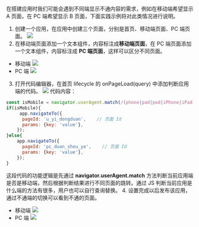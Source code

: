 在搭建应用时我们可能会遇到不同端显示不通内容的需求，例如在移动端希望显示 A 页面，在 PC 端希望显示 B 页面，下面实践示例将对此类情况进行说明。
1. 创建一个应用，在应用中创建三个页面，分别是首页、移动端页面、PC 端页面。
![](https://qcloudimg.tencent-cloud.cn/raw/67d9e243a56dd423e3ad84cc57bbf903.png)
2. 在移动端页面添加一个文本组件，内容标注成**移动端页面**，在 PC 端页面添加一个文本组件，内容标注成 **PC 端页面**，这样可以区分不同页面。
 - 移动端
![](https://qcloudimg.tencent-cloud.cn/raw/62957b4ead5a20cdaa72ffd692c4dcf7.png)
 - PC 端
![](https://qcloudimg.tencent-cloud.cn/raw/25c3a47daaf1b7ba9ae3a4c1721bee65.png)
3. 打开代码编辑器，在首页 lifecycle 的 onPageLoad(query) 中添加判断应用端的代码。
![](https://qcloudimg.tencent-cloud.cn/raw/04d4b5e46f5660c6f08dac637dfda59d.png)
代码内容：
```JavaScript
const isMobile = navigator.userAgent.match(/(phone|pad|pod|iPhone|iPad|iPod|iOS|ios|Android|Mobile|IEMobile)/i);
if(isMobile){
     app.navigateTo({
      pageId: 'u_yi_dongduan',    // 页面 Id 
      params: {key: 'value'},
    });
}else{
    app.navigateTo({
      pageId: 'pc_duan_shou_ye',    // 页面 Id 
      params: {key: 'value'},
    });
}
```
这段代码的功能逻辑是先通过 **navigator.userAgent.match** 方法判断当前应用端是否是移动端，然后根据判断结果进行不同页面的跳转。通过 JS 判断当前应用是什么端的方法有很多，用户也可以自行查询替换。
4. 设置完成以后发布该应用，通过不通端的切换可以看到不通的页面。
 - 移动端
![](https://qcloudimg.tencent-cloud.cn/raw/0df1ab60e3e577c5355fdd5df9b1c6b2.png)
 - PC 端
![](https://qcloudimg.tencent-cloud.cn/raw/3f1620873bce50765a7973554acfd276.png)
